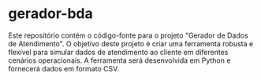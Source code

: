 # gerador-bda
Este repositório contém o código-fonte para o projeto "Gerador de Dados de Atendimento". O objetivo deste projeto é criar uma ferramenta robusta e flexível para simular dados de atendimento ao cliente em diferentes cenários operacionais. A ferramenta será desenvolvida em Python e fornecerá dados em formato CSV.
